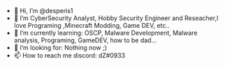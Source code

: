 - 👋 Hi, I’m @desperis1
- 👀 I’m CyberSecurity Analyst, Hobby Security Engineer and Reseacher,I love  Programing ,Minecraft Modding, Game DEV, etc..
- 🌱 I’m currently learning: OSCP, Malware Development, Malware analysis, Programing, GameDEV, how to be dad...
- 💞️ I’m looking for: Nothing now ;)
- 📫 How to reach me discord: dZ#0933

<!---
desperis1/desperis1 is a ✨ special ✨ repository because its `README.md` (this file) appears on your GitHub profile.
You can click the Preview link to take a look at your changes.
--->
